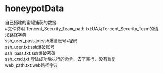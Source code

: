 # honeypotData
自己搭建的蜜罐捕获的数据  
#文件说明
  Tencent_Security_Team_path.txt:UA为Tencent_Security_Team的请求路径字典  
  ssh_user_pass.txt:ssh爆破账号+密码  
  ssh_user.txt:ssh爆破账号  
  ssh_pass.txt:ssh爆破密码  
  ssh_cmd.txt:登陆成功后执行的命令。去了空行，没有重复  
  web_path.txt:web路径字典    
